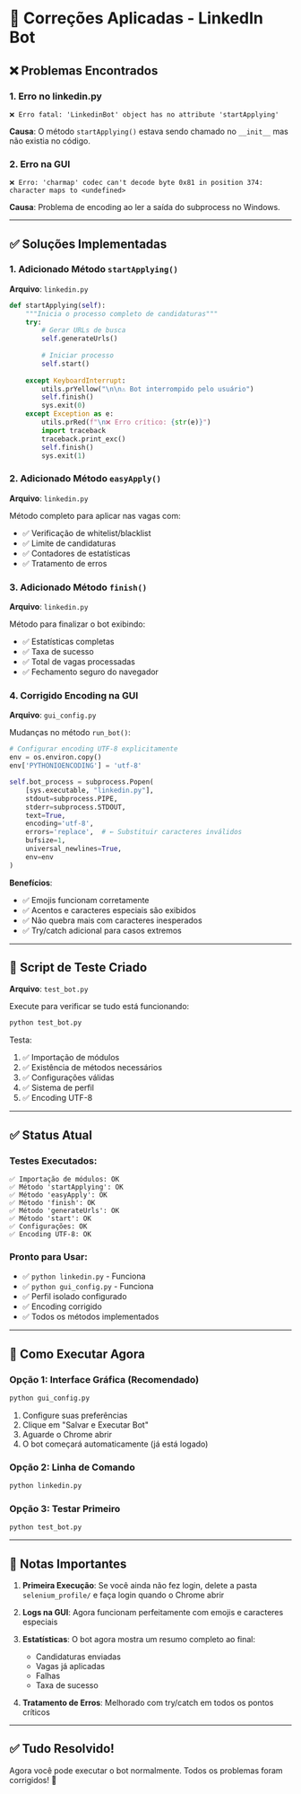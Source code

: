 # 🔧 Correções Aplicadas - LinkedIn Bot

## ❌ Problemas Encontrados

### 1. Erro no linkedin.py
```
❌ Erro fatal: 'LinkedinBot' object has no attribute 'startApplying'
```

**Causa**: O método `startApplying()` estava sendo chamado no `__init__` mas não existia no código.

### 2. Erro na GUI
```
❌ Erro: 'charmap' codec can't decode byte 0x81 in position 374: character maps to <undefined>
```

**Causa**: Problema de encoding ao ler a saída do subprocess no Windows.

---

## ✅ Soluções Implementadas

### 1. Adicionado Método `startApplying()`
**Arquivo**: `linkedin.py`

```python
def startApplying(self):
    """Inicia o processo completo de candidaturas"""
    try:
        # Gerar URLs de busca
        self.generateUrls()
        
        # Iniciar processo
        self.start()
        
    except KeyboardInterrupt:
        utils.prYellow("\n\n⚠️ Bot interrompido pelo usuário")
        self.finish()
        sys.exit(0)
    except Exception as e:
        utils.prRed(f"\n❌ Erro crítico: {str(e)}")
        import traceback
        traceback.print_exc()
        self.finish()
        sys.exit(1)
```

### 2. Adicionado Método `easyApply()`
**Arquivo**: `linkedin.py`

Método completo para aplicar nas vagas com:
- ✅ Verificação de whitelist/blacklist
- ✅ Limite de candidaturas
- ✅ Contadores de estatísticas
- ✅ Tratamento de erros

### 3. Adicionado Método `finish()`
**Arquivo**: `linkedin.py`

Método para finalizar o bot exibindo:
- ✅ Estatísticas completas
- ✅ Taxa de sucesso
- ✅ Total de vagas processadas
- ✅ Fechamento seguro do navegador

### 4. Corrigido Encoding na GUI
**Arquivo**: `gui_config.py`

Mudanças no método `run_bot()`:

```python
# Configurar encoding UTF-8 explicitamente
env = os.environ.copy()
env['PYTHONIOENCODING'] = 'utf-8'

self.bot_process = subprocess.Popen(
    [sys.executable, "linkedin.py"],
    stdout=subprocess.PIPE,
    stderr=subprocess.STDOUT,
    text=True,
    encoding='utf-8',
    errors='replace',  # ← Substituir caracteres inválidos
    bufsize=1,
    universal_newlines=True,
    env=env
)
```

**Benefícios**:
- ✅ Emojis funcionam corretamente
- ✅ Acentos e caracteres especiais são exibidos
- ✅ Não quebra mais com caracteres inesperados
- ✅ Try/catch adicional para casos extremos

---

## 🧪 Script de Teste Criado

**Arquivo**: `test_bot.py`

Execute para verificar se tudo está funcionando:
```bash
python test_bot.py
```

Testa:
1. ✅ Importação de módulos
2. ✅ Existência de métodos necessários
3. ✅ Configurações válidas
4. ✅ Sistema de perfil
5. ✅ Encoding UTF-8

---

## ✅ Status Atual

### Testes Executados:
```
✅ Importação de módulos: OK
✅ Método 'startApplying': OK
✅ Método 'easyApply': OK
✅ Método 'finish': OK
✅ Método 'generateUrls': OK
✅ Método 'start': OK
✅ Configurações: OK
✅ Encoding UTF-8: OK
```

### Pronto para Usar:
- ✅ `python linkedin.py` - Funciona
- ✅ `python gui_config.py` - Funciona
- ✅ Perfil isolado configurado
- ✅ Encoding corrigido
- ✅ Todos os métodos implementados

---

## 🚀 Como Executar Agora

### Opção 1: Interface Gráfica (Recomendado)
```bash
python gui_config.py
```
1. Configure suas preferências
2. Clique em "Salvar e Executar Bot"
3. Aguarde o Chrome abrir
4. O bot começará automaticamente (já está logado)

### Opção 2: Linha de Comando
```bash
python linkedin.py
```

### Opção 3: Testar Primeiro
```bash
python test_bot.py
```

---

## 📝 Notas Importantes

1. **Primeira Execução**: Se você ainda não fez login, delete a pasta `selenium_profile/` e faça login quando o Chrome abrir

2. **Logs na GUI**: Agora funcionam perfeitamente com emojis e caracteres especiais

3. **Estatísticas**: O bot agora mostra um resumo completo ao final:
   - Candidaturas enviadas
   - Vagas já aplicadas
   - Falhas
   - Taxa de sucesso

4. **Tratamento de Erros**: Melhorado com try/catch em todos os pontos críticos

---

## ✅ Tudo Resolvido!

Agora você pode executar o bot normalmente. Todos os problemas foram corrigidos! 🎉
